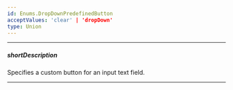 ```yaml
---
id: Enums.DropDownPredefinedButton
acceptValues: 'clear' | 'dropDown'
type: Union
---
```

---
##### shortDescription
Specifies a custom button for an input text field.

---
